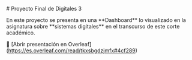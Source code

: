 \# Proyecto Final de Digitales 3



En este proyecto se presenta en una \*\*Dashboard\*\* lo visualizado en la asignatura sobre \*\*sistemas digitales\*\* en el transcurso de este corte académico.



📄 \[Abrir presentación en Overleaf](https://es.overleaf.com/read/tkxsbgdzjmfx#4cf289)



